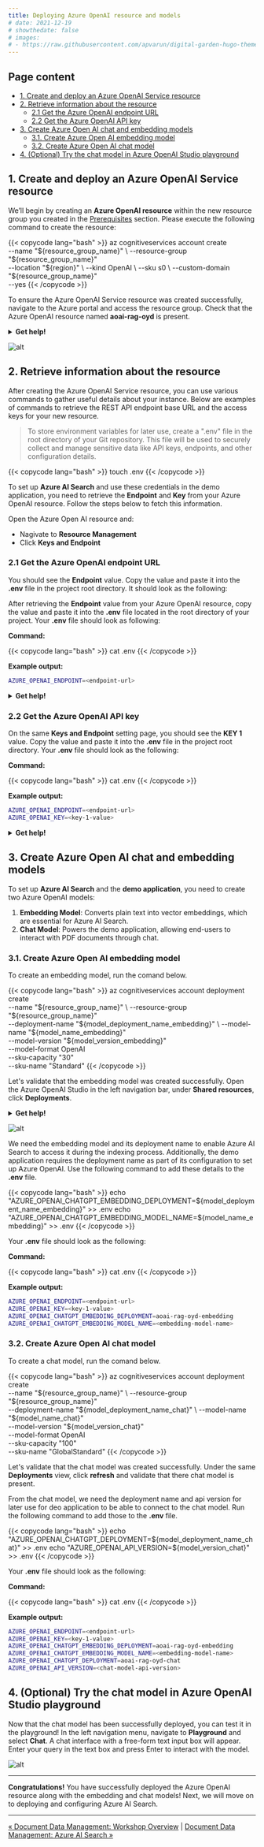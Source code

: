 ```yaml
---
title: Deploying Azure OpenAI resource and models
# date: 2021-12-19
# showthedate: false
# images: 
# - https://raw.githubusercontent.com/apvarun/digital-garden-hugo-theme/main/images/digital-garden-logo.png
---
```


## Page content
- [1. Create and deploy an Azure OpenAI Service resource](#1-create-and-deploy-an-azure-openai-service-resource)
- [2. Retrieve information about the resource](#2-retrieve-information-about-the-resource)
  - [2.1 Get the Azure OpenAI endpoint URL](#21-get-the-azure-openai-endpoint-url)
  - [2.2 Get the Azure OpenAI API key](#22-get-the-azure-openai-api-key)
- [3. Create Azure Open AI chat and embedding models](#3-create-azure-open-ai-chat-and-embedding-models)
  - [3.1. Create Azure Open AI embedding model](#31-create-azure-open-ai-embedding-model)
  - [3.2. Create Azure Open AI chat model](#32-create-azure-open-ai-chat-model)
- [4. (Optional) Try the chat model in Azure OpenAI Studio playground](#4-optional-try-the-chat-model-in-azure-openai-studio-playground)

## 1. Create and deploy an Azure OpenAI Service resource

We’ll begin by creating an **Azure OpenAI resource** within the new resource group you created in the [Prerequisites](/azure-open-ai-rag-oyd-text-images/prerequisites#create-azure-resource-group) section. Please execute the following command to create the resource: 

{{< copycode lang="bash" >}} 
az cognitiveservices account create \
  --name "${resource_group_name}" \
  --resource-group "${resource_group_name}" \
  --location "${region}" \
  --kind OpenAI \
  --sku s0 \
  --custom-domain "${resource_group_name}" \
  --yes
{{< /copycode >}}  

To ensure the Azure OpenAI Service resource was created successfully, navigate to the Azure portal and access the resource group. Check that the Azure OpenAI resource named **aoai-rag-oyd** is present.

<details>
  <summary><b>Get help!</b></summary>

Run the following command to retrieve the URL for the resource group you created earlier:

{{< copycode lang="bash" >}}

domain=$(az rest --method get --url https://graph.microsoft.com/v1.0/domains --query 'value[?isDefault].id' -o tsv)
subscription_id=$(az account show | jq -r .id)
url="https://ms.portal.azure.com/#@${domain}/resource/subscriptions/${subscription_id}/resourceGroups/${resource_group_name}/overview"

# URL to the Azure resource group to see the created resources in it.
echo "${url}"
{{< /copycode >}}

</details>

![alt](../../images/document_data_management_2_azure_oai_1.png)


## 2. Retrieve information about the resource

After creating the Azure OpenAI Service resource, you can use various commands to gather useful details about your instance. Below are examples of commands to retrieve the REST API endpoint base URL and the access keys for your new resource.  

> To store environment variables for later use, create a ".env" file in the root directory of your Git repository. This file will be used to securely collect and manage sensitive data like API keys, endpoints, and other configuration details.  

{{< copycode lang="bash" >}}
touch .env
{{< /copycode >}}

To set up **Azure AI Search** and use these credentials in the demo application, you need to retrieve the **Endpoint** and **Key** from your Azure OpenAI resource. Follow the steps below to fetch this information.  

Open the Azure Open AI resource and:
- Nagivate to **Resource Management**
- Click **Keys and Endpoint**

### 2.1 Get the Azure OpenAI endpoint URL

You should see the **Endpoint** value. Copy the value and paste it into the **.env** file in the project root directory. It should look as the following:

After retrieving the **Endpoint** value from your Azure OpenAI resource, copy the value and paste it into the **.env** file located in the root directory of your project. Your **.env** file should look as following:

**Command:**

{{< copycode lang="bash" >}}
cat .env
{{< /copycode >}} 

**Example output:**

<!-- ```bash {class="bash-class" id="bash-codeblock" lineNos=inline tabWidth=2}
AZURE_OPENAI_ENDPOINT=<endpoint-url>
```  -->

```bash {class="bash-class" id="bash-codeblock"}
AZURE_OPENAI_ENDPOINT=<endpoint-url>
``` 

<details>
  <summary><b>Get help!</b></summary>

The endpoint value is in the properties object of the Azure OpenAI Service resource. Run the command below to retreive the endpoint URL.

{{< copycode lang="bash" >}}
AZURE_OPENAI_ENDPOINT=$(az cognitiveservices account show \
  --name "${resource_group_name}" \
  --resource-group  "${resource_group_name}" \
  | jq -r .properties.endpoint)

# write the Azure OpenAI endpoint URL to config file
echo "AZURE_OPENAI_ENDPOINT=${AZURE_OPENAI_ENDPOINT}" >> .env
{{< /copycode >}}

</details>

### 2.2 Get the Azure OpenAI API key

On the same **Keys and Endpoint** setting page, you should see the **KEY 1** value. Copy the value and paste it into the **.env** file in the project root directory. Your **.env** file should look as the following:

**Command:**

{{< copycode lang="bash" >}}
cat .env
{{< /copycode >}} 

**Example output:**

```bash {class="bash-class" id="bash-codeblock"}
AZURE_OPENAI_ENDPOINT=<endpoint-url>
AZURE_OPENAI_KEY=<key-1-value>
``` 

<details>
  <summary><b>Get help!</b></summary>

The **KEY 1** value is assigned to the **key1** property of the Azure OpenAI Service resource. Run the command below to retreive the endpoint URL.

{{< copycode lang="bash" >}}
AZURE_OPENAI_KEY=$(az cognitiveservices account keys list \
	--name "${resource_group_name}" \
    --resource-group "${resource_group_name}" \
    | jq -r .key1)

# write the Azure OpenAI key to config file
echo "AZURE_OPENAI_KEY=${AZURE_OPENAI_KEY}" >> .env
{{< /copycode >}} 

</details>


## 3. Create Azure Open AI chat and embedding models

To set up **Azure AI Search** and the **demo application**, you need to create two Azure OpenAI models:  
  
1. **Embedding Model**: Converts plain text into vector embeddings, which are essential for Azure AI Search.  
2. **Chat Model**: Powers the demo application, allowing end-users to interact with PDF documents through chat.  
  

### 3.1. Create Azure Open AI embedding model

To create an embedding model, run the comand below.

{{< copycode lang="bash" >}}
az cognitiveservices account deployment create \
	--name "${resource_group_name}" \
	--resource-group  "${resource_group_name}" \
	--deployment-name "${model_deployment_name_embedding}" \
	--model-name "${model_name_embedding}" \
	--model-version "${model_version_embedding}" \
	--model-format OpenAI \
	--sku-capacity "30" \
	--sku-name "Standard"
{{< /copycode >}} 

Let's validate that the embedding model was created successfully. Open the Azure OpenAI Studio in the left navigation bar, under **Shared resources**, click **Deployments**.

<details>
  <summary><b>Get help!</b></summary>

{{< copycode lang="bash" >}}
id=$(az cognitiveservices account deployment show \
	--name "${resource_group_name}" \
	--resource-group "${resource_group_name}" \
	--deployment-name ${model_deployment_name_embedding} \
	| jq -r .id)
url="https://oai.azure.com/resource/deployments?wsid=${id}"

# URL to the Azure OpenAI Studio deployments view.
echo "${url}"
{{< /copycode >}} 

</details>


![alt](../../images/document_data_management_2_azure_oai_2.png)

We need the embedding model and its deployment name to enable Azure AI Search to access it during the indexing process. Additionally, the demo application requires the deployment name as part of its configuration to set up Azure OpenAI. Use the following command to add these details to the **.env** file.

{{< copycode lang="bash" >}}
echo "AZURE_OPENAI_CHATGPT_EMBEDDING_DEPLOYMENT=${model_deployment_name_embedding}" >> .env
echo "AZURE_OPENAI_CHATGPT_EMBEDDING_MODEL_NAME=${model_name_embedding}" >> .env
{{< /copycode >}} 

Your **.env** file should look as the following:

**Command:**

{{< copycode lang="bash" >}}
cat .env
{{< /copycode >}} 

**Example output:**

```bash {class="bash-class" id="bash-codeblock"}
AZURE_OPENAI_ENDPOINT=<endpoint-url>
AZURE_OPENAI_KEY=<key-1-value>
AZURE_OPENAI_CHATGPT_EMBEDDING_DEPLOYMENT=aoai-rag-oyd-embedding
AZURE_OPENAI_CHATGPT_EMBEDDING_MODEL_NAME=<embedding-model-name>
``` 


### 3.2. Create Azure Open AI chat model

To create a chat model, run the comand below.

{{< copycode lang="bash" >}}
az cognitiveservices account deployment create \
	--name "${resource_group_name}" \
	--resource-group  "${resource_group_name}" \
	--deployment-name "${model_deployment_name_chat}" \
	--model-name "${model_name_chat}" \
	--model-version "${model_version_chat}" \
	--model-format OpenAI \
	--sku-capacity "100" \
	--sku-name "GlobalStandard"
{{< /copycode >}} 


Let's validate that the chat model was created successfully. Under the same **Deployments** view, click **refresh** and validate that there chat model is present.

From the chat model, we need the deployment name and api version for later use for deo application to be able to connect to the chat model. Run the following command to add those to the **.env** file.

{{< copycode lang="bash" >}}
echo "AZURE_OPENAI_CHATGPT_DEPLOYMENT=${model_deployment_name_chat}" >> .env
echo "AZURE_OPENAI_API_VERSION=${model_version_chat}" >> .env
{{< /copycode >}} 

Your **.env** file should look as the following:

**Command:**

{{< copycode lang="bash" >}}
cat .env
{{< /copycode >}} 

**Example output:**

```bash {class="bash-class" id="bash-codeblock"}
AZURE_OPENAI_ENDPOINT=<endpoint-url>
AZURE_OPENAI_KEY=<key-1-value>
AZURE_OPENAI_CHATGPT_EMBEDDING_DEPLOYMENT=aoai-rag-oyd-embedding
AZURE_OPENAI_CHATGPT_EMBEDDING_MODEL_NAME=<embedding-model-name>
AZURE_OPENAI_CHATGPT_DEPLOYMENT=aoai-rag-oyd-chat
AZURE_OPENAI_API_VERSION=<chat-model-api-version>
``` 

## 4. (Optional) Try the chat model in Azure OpenAI Studio playground

Now that the chat model has been successfully deployed, you can test it in the playground! In the left navigation menu, navigate to **Playground** and select **Chat**. A chat interface with a free-form text input box will appear. Enter your query in the text box and press Enter to interact with the model.

![alt](../../images/document_data_management_2_azure_oai_3c.png)

---

**Congratulations!** You have successfully deployed the Azure OpenAI resource along with the embedding and chat models! Next, we will move on to deploying and configuring Azure AI Search.

---

[&laquo; Document Data Management: Workshop Overview](/azure-open-ai-rag-oyd-text-images/document_data_management/1_overview/) | [Document Data Management: Azure AI Search &raquo;](/azure-open-ai-rag-oyd-text-images/document_data_management/3_azure_ai_search/)

<div class="meta_for_parser tablespecs" style="visibility:hidden">In today's era of Generative AI, customers can unlock valuable insights from their unstructured or structured data to drive business value. By infusing AI into their existing or new products, customers can create powerful applications, which puts the power of AI into the hands of their users. For these Generative AI applications to work on customers data, implementing efficient RAG (Retrieval augment generation) solution is key to make sure the right context of the data is provided to the LLM based on the user query.</div>

